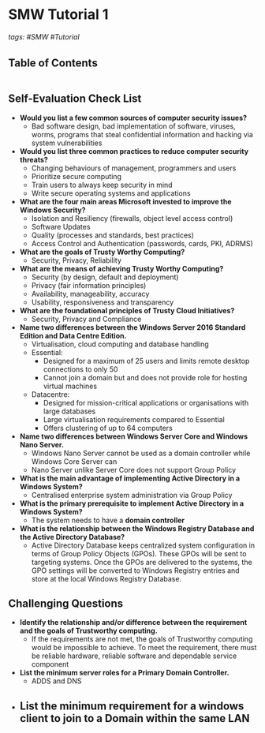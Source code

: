 # SMW Tutorial 1

###### tags: #SMW #Tutorial 

## Table of Contents
```toc
```

## Self-Evaluation Check List
- **Would you list a few common sources of computer security issues?**
	- Bad software design, bad implementation of software, viruses, worms, programs that steal confidential information and hacking via system vulnerabilities
- **Would you list three common practices to reduce computer security threats?**
	- Changing behaviours of management, programmers and users
	- Prioritize secure computing
	- Train users to always keep security in mind
	- Write secure operating systems and applications
- **What are the four main areas Microsoft invested to improve the Windows Security?**
	- Isolation and Resiliency (firewalls, object level access control)
	- Software Updates
	- Quality (processes and standards, best practices)
	- Access Control and Authentication (passwords, cards, PKI, ADRMS)
- **What are the goals of Trusty Worthy Computing?**
	- Security, Privacy, Reliability
- **What are the means of achieving Trusty Worthy Computing?**
	- Security (by design, default and deployment)
	- Privacy (fair information principles)
	- Availability, manageability, accuracy
	- Usability, responsiveness and transparency
- **What are the foundational principles of Trusty Cloud Initiatives?**
	- Security, Privacy and Compliance
- **Name two differences between the Windows Server 2016 Standard Edition and Data Centre Edition.**
	- Virtualisation, cloud computing and database handling
	- Essential:
		- Designed for a maximum of 25 users and limits remote desktop connections to only 50
		- Cannot join a domain but and does not provide role for hosting virtual machines
	- Datacentre:
		- Designed for mission-critical applications or organisations with large databases
		- Large virtualisation requirements compared to Essential
		- Offers clustering of up to 64 computers
- **Name two differences between Windows Server Core and Windows Nano Server.**
	- Windows Nano Server cannot be used as a domain controller while Windows Core Server can
	- Nano Server unlike Server Core does not support Group Policy
- **What is the main advantage of implementing Active Directory in a Windows System?**
	- Centralised enterprise system administration via Group Policy
- **What is the primary prerequisite to implement Active Directory in a Windows System?**
	- The system needs to have a **domain controller**
- **What is the relationship between the Windows Registry Database and the Active Directory Database?**
	- Active Directory Database keeps centralized system configuration in terms of Group Policy Objects (GPOs). These GPOs will be sent to targeting systems. Once the GPOs are delivered to the systems, the GPO settings will be converted to Windows Registry entries and store at the local Windows Registry Database.

## Challenging Questions
- **Identify the relationship and/or difference between the requirement and the goals of Trustworthy computing.**
	- If the requirements are not met, the goals of Trustworthy computing would be impossible to achieve. To meet the requirement, there must be reliable hardware, reliable software and dependable service component
- **List the minimum server roles for a Primary Domain Controller.**
	- ADDS and DNS
- **List the minimum requirement for a windows client to join to a Domain within the same LAN**
	- 